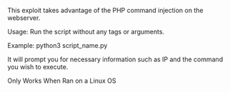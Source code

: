 This exploit takes advantage of the PHP command injection on the webserver.

Usage: Run the script without any tags or arguments.

Example: python3 script_name.py

It will prompt you for necessary information such as IP and the command you wish to execute.

Only Works When Ran on a Linux OS
